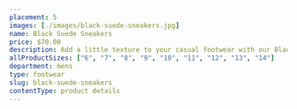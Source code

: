 ```yaml
---
placement: 5
images: [./images/black-suede-sneakers.jpg]
name: Black Suede Sneakers
price: $70.00
description: Add a little texture to your casual footwear with our Black Suede Sneakers. The minimal design provides a contemporary and versatile look that is both stylish and comfortable.
allProductSizes: ["6", "7", "8", "9", "10", "11", "12", "13", "14"]
department: mens
type: footwear
slug: black-suede-sneakers
contentType: product details
---
```

